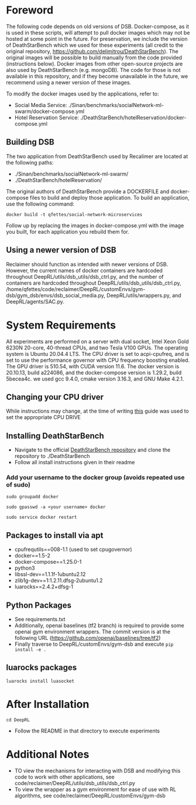 # Foreword
The following code depends on old versions of DSB. Docker-compose, as it is used in these scripts, will attempt to pull docker images which may not be hosted at some point in the future. For preservation, we include the version of DeathStarBench which we used for these experiments (all credit to the original repository, https://github.com/delimitrou/DeathStarBench). The original images will be possible to build manually from the code provided (instructions below). Docker images from other open-source projects are also used by DeathStarBench (e.g. mongoDB). The code for those is not available in this repository, and if they become unavailable in the future, we recommend using a newer version of these images.

To modify the docker images used by the applications, refer to:
- Social Media Service: ./Sinan/benchmarks/socialNetwork-ml-swarm/docker-compose.yml
- Hotel Reservation Service: ./DeathStarBench/hotelReservation/docker-compose.yml

## Building DSB 
The two application from DeathStarBench used by Recalimer are located at the following paths:
- ./Sinan/benchmarks/socialNetwork-ml-swarm/
- ./DeathStarBench/hotelReservation/

The original authors of DeathStarBench provide a DOCKERFILE and docker-compose files to build and deploy those application. To build an application, use the following command:

`docker build -t qfettes/social-network-microservices`

Follow up by replacing the images in docker-compose.yml with the image you built, for each application you rebuild them for. 

## Using a newer version of DSB
Reclaimer should function as intended with newer versions of DSB. However, the current names of docker containers are hardcoded throughout DeepRL/utils/dsb_utils/dsb_ctrl.py, and the number of containers are hardcoded throughout DeepRL/utils/dsb_utils/dsb_ctrl.py, /home/qfettes/code/reclaimer/DeepRL/customEnvs/gym-dsb/gym_dsb/envs/dsb_social_media.py, DeepRL/utils/wrappers.py, and DeepRL/agents/SAC.py. 

# System Requirements
All experiments are performed on a server with dual socket, Intel Xeon Gold 6230N 20-core, 40-thread CPUs, and two Tesla V100 GPUs. The operating system is Ubuntu 20.04.4 LTS. The CPU driver is set to acpi-cpufreq, and is set to use the performance governor with CPU frequency boosting enabled. The GPU driver is 510.54, with CUDA version 11.6. The docker version is 20.10.13, build a224086, and the docker-compose version is 1.29.2, build 5becea4c. we used gcc 9.4.0, cmake version 3.16.3, and GNU Make 4.2.1.

## Changing your CPU driver
While instructions may change, at the time of writing [this](https://silvae86.github.io/2020/06/13/switching-to-acpi-power/#changing-to-acpi-cpufreq-cpu-management-driver) guide was used to set the appropriate CPU DRIVE

## Installing DeathStarBench
- Navigate to the official [DeathStarBench repository](https://github.com/delimitrou/DeathStarBench) and clone the repository to ./DeathStarBench
- Follow all install instructions given in their readme

### Add your username to the docker group (avoids repeated use of sudo)
`sudo groupadd docker`

`sudo gpasswd -a <your username> docker`

`sudo service docker restart`

## Packages to install via apt
- cpufrequtils==008-1.1 (used to set cpugovernor)
- docker==1.5-2
- docker-compose==1.25.0-1
- python3
- libssl-dev==1.1.1f-1ubuntu2.12
- zlib1g-dev==1:1.2.11.dfsg-2ubuntu1.2
- luarocks==2.4.2+dfsg-1

## Python Packages
- See requirements.txt
- Additionally, openai baselines (tf2 branch) is required to provide some openai gym environment wrappers. The commit version is at the following URL (https://github.com/openai/baselines/tree/tf2)
- Finally traverse to DeepRL/customEnvs/gym-dsb and execute `pip install -e .`

## luarocks packages
`luarocks install luasocket`

# After Installation
`cd DeepRL`
- Follow the README in that directory to execute experiments

# Additional Notes
- TO view the mechanisms for interacting with DSB and modifying this code to work with other applications, see code/reclaimer/DeepRL/utils/dsb_utils/dsb_ctrl.py 
- To view the wrapper as a gym environment for ease of use with RL algorithms, see code/reclaimer/DeepRL/customEnvs/gym-dsb


